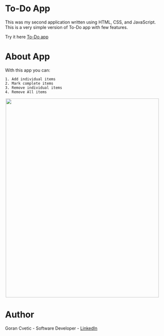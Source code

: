 # To-Do App
This was my second application written using HTML, CSS, and JavaScript. This is a very simple version of To-Do app with few features. 

Try it here 
[To-Do app](https://jumba23.github.io/TO-DO-APP/)

# About App
With this app you can:

    1. Add individual items
    2. Mark complete items
    3. Remove individual items
    4. Remove All items

<p align="center">
  <img 
    width="500"
    height="650"
    src="https://user-images.githubusercontent.com/80366503/157554340-5bd9008b-41d8-470c-93f5-ed38d8b13cde.gif"
  >
</p>

# Author
Goran Cvetic - Software Developer - [LinkedIn](https://www.linkedin.com/in/goran-cvetic-9aaa4288/)
